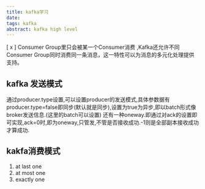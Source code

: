 ```yaml
---
title: kafka学习
date: 
tags: kafka
abstract: kafka high level
---
```


[ x ]  Consumer Group里只会被某一个Consumer消费 ,Kafka还允许不同Consumer Group同时消费同一条消息，这一特性可以为消息的多元化处理提供支持。
<!--more-->
## kafka 发送模式
通过producer.type设置,可以设置producer的发送模式,具体参数据有
producer.type=false即同步(默认就是同步),设置为true为异步,即以batch形式像broker发送信息.(这里的batch可以设置)
还有一种oneway.即通过对ack的设置即可实现,ack=0时,即为oneway,只管发,不管是否接收成功.-1则是全部副本接收成功才算成功.

## kakfa消费模式
1. at last one
2. at most one
3. exactly one


